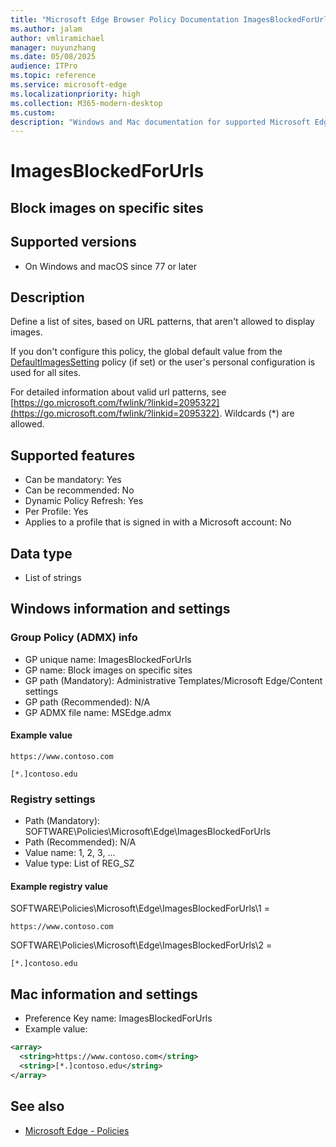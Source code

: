 ```yaml
---
title: "Microsoft Edge Browser Policy Documentation ImagesBlockedForUrls"
ms.author: jalam
author: vmliramichael
manager: nuyunzhang
ms.date: 05/08/2025
audience: ITPro
ms.topic: reference
ms.service: microsoft-edge
ms.localizationpriority: high
ms.collection: M365-modern-desktop
ms.custom:
description: "Windows and Mac documentation for supported Microsoft Edge Browser policy: Block images on specific sites"
---
```


<!--THIS FILE IS AUTOMATICALLY GENERATED. MANUAL CHANGES WILL BE OVERWRITTEN.-->
<!--Please contact the Microsoft Edge Manageability team with any questions.-->

# ImagesBlockedForUrls

## Block images on specific sites


## Supported versions

- On Windows and macOS since 77 or later

## Description

Define a list of sites, based on URL patterns, that aren't allowed to display images.

If you don't configure this policy, the global default value from the [DefaultImagesSetting](DefaultImagesSetting.md) policy (if set) or the user's personal configuration is used for all sites.

For detailed information about valid url patterns, see [https://go.microsoft.com/fwlink/?linkid=2095322](https://go.microsoft.com/fwlink/?linkid=2095322). Wildcards (*) are allowed.

## Supported features

- Can be mandatory: Yes
- Can be recommended: No
- Dynamic Policy Refresh: Yes
- Per Profile: Yes
- Applies to a profile that is signed in with a Microsoft account: No

## Data type

- List of strings

## Windows information and settings

### Group Policy (ADMX) info

- GP unique name: ImagesBlockedForUrls
- GP name: Block images on specific sites
- GP path (Mandatory): Administrative Templates/Microsoft Edge/Content settings
- GP path (Recommended): N/A
- GP ADMX file name: MSEdge.admx

#### Example value

```
https://www.contoso.com
```

```
[*.]contoso.edu
```

### Registry settings

- Path (Mandatory): SOFTWARE\Policies\Microsoft\Edge\ImagesBlockedForUrls
- Path (Recommended): N/A
- Value name: 1, 2, 3, ...
- Value type: List of REG_SZ

#### Example registry value

SOFTWARE\Policies\Microsoft\Edge\ImagesBlockedForUrls\1 =
```
https://www.contoso.com
```

SOFTWARE\Policies\Microsoft\Edge\ImagesBlockedForUrls\2 =
```
[*.]contoso.edu
```




## Mac information and settings

- Preference Key name: ImagesBlockedForUrls
- Example value:

```xml
<array>
  <string>https://www.contoso.com</string>
  <string>[*.]contoso.edu</string>
</array>
```

## See also
- [Microsoft Edge - Policies](../microsoft-edge-policies.md)
